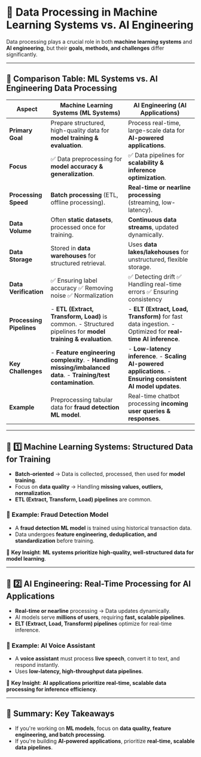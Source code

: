 # 📌 Data Processing in Machine Learning Systems vs. AI Engineering

Data processing plays a crucial role in both **machine learning systems** and **AI engineering**, but their **goals, methods, and challenges** differ significantly.

---

## **📌 Comparison Table: ML Systems vs. AI Engineering Data Processing**
| **Aspect** | **Machine Learning Systems (ML Systems)** | **AI Engineering (AI Applications)** |
|-----------|---------------------------------|-----------------------------------|
| **Primary Goal** | Prepare structured, high-quality data for **model training & evaluation**. | Process real-time, large-scale data for **AI-powered applications**. |
| **Focus** | ✅ Data preprocessing for **model accuracy & generalization**. | ✅ Data pipelines for **scalability & inference optimization**. |
| **Processing Speed** | **Batch processing** (ETL, offline processing). | **Real-time or nearline processing** (streaming, low-latency). |
| **Data Volume** | Often **static datasets**, processed once for training. | **Continuous data streams**, updated dynamically. |
| **Data Storage** | Stored in **data warehouses** for structured retrieval. | Uses **data lakes/lakehouses** for unstructured, flexible storage. |
| **Data Verification** | ✅ Ensuring label accuracy ✅ Removing noise ✅ Normalization | ✅ Detecting drift ✅ Handling real-time errors ✅ Ensuring consistency |
| **Processing Pipelines** | - **ETL (Extract, Transform, Load)** is common. - Structured pipelines for **model training & evaluation**. | - **ELT (Extract, Load, Transform)** for fast data ingestion. - Optimized for **real-time AI inference**. |
| **Key Challenges** | - **Feature engineering complexity**. - **Handling missing/imbalanced data**. - **Training/test contamination**. | - **Low-latency inference**. - **Scaling AI-powered applications**. - **Ensuring consistent AI model updates**. |
| **Example** | Preprocessing tabular data for **fraud detection ML model**. | Real-time chatbot processing **incoming user queries & responses**. |

---

## **📌 1️⃣ Machine Learning Systems: Structured Data for Training**
- **Batch-oriented** → Data is collected, processed, then used for **model training**.
- Focus on **data quality** → Handling **missing values, outliers, normalization**.
- **ETL (Extract, Transform, Load) pipelines** are common.

### **📌 Example: Fraud Detection Model**
- A **fraud detection ML model** is trained using historical transaction data.
- Data undergoes **feature engineering, deduplication, and standardization** before training.

📌 **Key Insight**: **ML systems prioritize high-quality, well-structured data for model learning**.

---

## **📌 2️⃣ AI Engineering: Real-Time Processing for AI Applications**
- **Real-time or nearline** processing → Data updates dynamically.
- AI models serve **millions of users**, requiring **fast, scalable pipelines**.
- **ELT (Extract, Load, Transform) pipelines** optimize for real-time inference.

### **📌 Example: AI Voice Assistant**
- A **voice assistant** must process **live speech**, convert it to text, and respond instantly.
- Uses **low-latency, high-throughput data pipelines**.

📌 **Key Insight**: **AI applications prioritize real-time, scalable data processing for inference efficiency**.

---

## **📌 Summary: Key Takeaways**
- If you're working on **ML models**, focus on **data quality, feature engineering, and batch processing**.
- If you're building **AI-powered applications**, prioritize **real-time, scalable data pipelines**.

